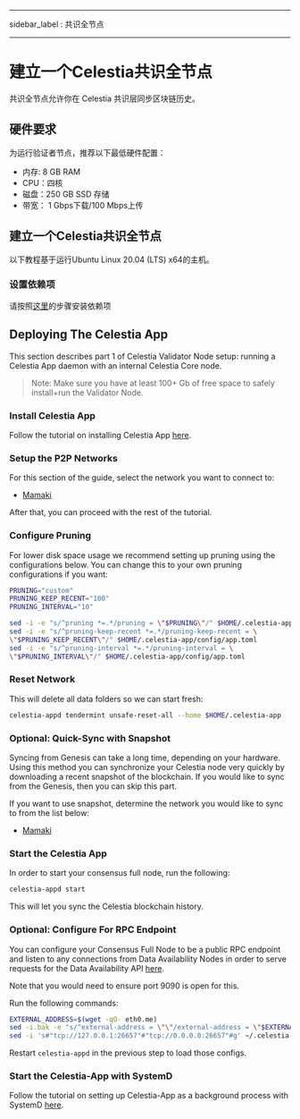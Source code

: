 - - -
sidebar_label : 共识全节点
- - -

# 建立一个Celestia共识全节点
<!-- markdownlint-disable MD013 -->

共识全节点允许你在 Celestia 共识层同步区块链历史。

## 硬件要求

为运行验证者节点，推荐以下最低硬件配置：

* 内存: 8 GB RAM
* CPU：四核
* 磁盘：250 GB SSD 存储
* 带宽： 1 Gbps下载/100 Mbps上传

## 建立一个Celestia共识全节点

以下教程基于运行Ubuntu Linux 20.04 (LTS) x64的主机。

### 设置依赖项

请按照[这里](../developers/environment.md)的步骤安装依赖项

## Deploying The Celestia App

This section describes part 1 of Celestia Validator Node setup: running a Celestia App daemon with an internal Celestia Core node.

> Note: Make sure you have at least 100+ Gb of free space to safely install+run the Validator Node.

### Install Celestia App

Follow the tutorial on installing Celestia App [here](../developers/celestia-app.md).

### Setup the P2P Networks

For this section of the guide, select the network you want to connect to:

* [Mamaki](./mamaki-testnet.md#setup-p2p-network)

After that, you can proceed with the rest of the tutorial.

### Configure Pruning

For lower disk space usage we recommend setting up pruning using the configurations below. You can change this to your own pruning configurations if you want:

```sh
PRUNING="custom"
PRUNING_KEEP_RECENT="100"
PRUNING_INTERVAL="10"

sed -i -e "s/^pruning *=.*/pruning = \"$PRUNING\"/" $HOME/.celestia-app/config/app.toml
sed -i -e "s/^pruning-keep-recent *=.*/pruning-keep-recent = \
\"$PRUNING_KEEP_RECENT\"/" $HOME/.celestia-app/config/app.toml
sed -i -e "s/^pruning-interval *=.*/pruning-interval = \
\"$PRUNING_INTERVAL\"/" $HOME/.celestia-app/config/app.toml
```

### Reset Network

This will delete all data folders so we can start fresh:

```sh
celestia-appd tendermint unsafe-reset-all --home $HOME/.celestia-app
```

### Optional: Quick-Sync with Snapshot

Syncing from Genesis can take a long time, depending on your hardware. Using this method you can synchronize your Celestia node very quickly by downloading a recent snapshot of the blockchain. If you would like to sync from the Genesis, then you can skip this part.

If you want to use snapshot, determine the network you would like to sync to from the list below:

* [Mamaki](./mamaki-testnet.md#quick-sync-with-snapshot)

### Start the Celestia App

In order to start your consensus full node, run the following:

```sh
celestia-appd start
```

This will let you sync the Celestia blockchain history.

### Optional: Configure For RPC Endpoint

You can configure your Consensus Full Node to be a public RPC endpoint and listen to any connections from Data Availability Nodes in order to serve requests for the Data Availability API [here](../developers/node-tutorial.md).

Note that you would need to ensure port 9090 is open for this.

Run the following commands:

```sh
EXTERNAL_ADDRESS=$(wget -qO- eth0.me)
sed -i.bak -e "s/^external-address = \"\"/external-address = \"$EXTERNAL_ADDRESS:26656\"/" $HOME/.celestia-app/config/config.toml
sed -i 's#"tcp://127.0.0.1:26657"#"tcp://0.0.0.0:26657"#g' ~/.celestia-app/config/config.toml
```

Restart `celestia-appd` in the previous step to load those configs.

### Start the Celestia-App with SystemD

Follow the tutorial on setting up Celestia-App as a background process with SystemD [here](./systemd.md#start-the-celestia-app-with-systemd).
